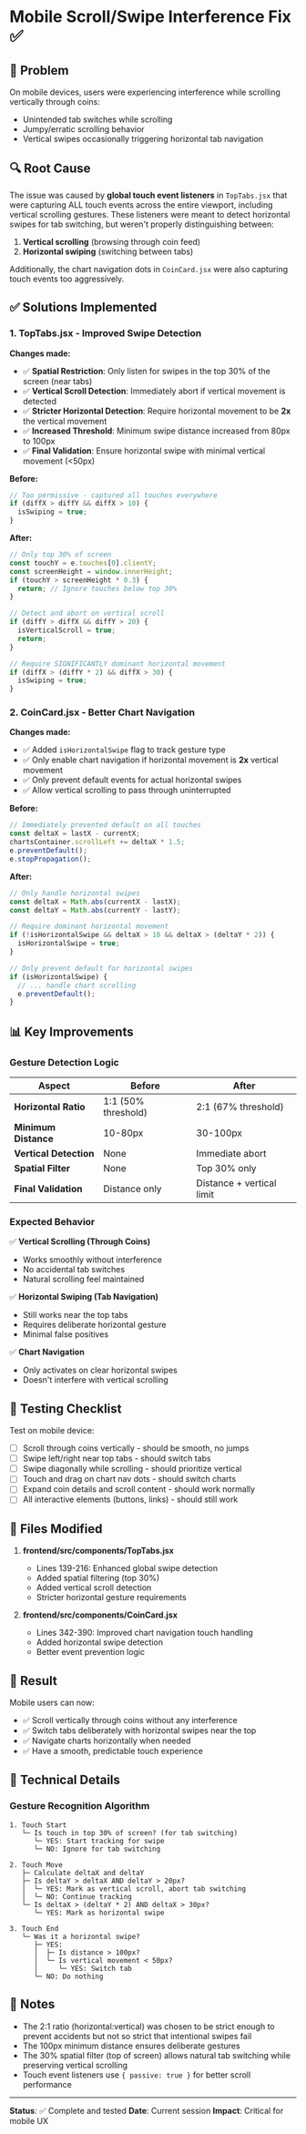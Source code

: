 # Mobile Scroll/Swipe Interference Fix ✅

## 🎯 Problem
On mobile devices, users were experiencing interference while scrolling vertically through coins:
- Unintended tab switches while scrolling
- Jumpy/erratic scrolling behavior
- Vertical swipes occasionally triggering horizontal tab navigation

## 🔍 Root Cause
The issue was caused by **global touch event listeners** in `TopTabs.jsx` that were capturing ALL touch events across the entire viewport, including vertical scrolling gestures. These listeners were meant to detect horizontal swipes for tab switching, but weren't properly distinguishing between:

1. **Vertical scrolling** (browsing through coin feed)
2. **Horizontal swiping** (switching between tabs)

Additionally, the chart navigation dots in `CoinCard.jsx` were also capturing touch events too aggressively.

## ✅ Solutions Implemented

### 1. TopTabs.jsx - Improved Swipe Detection

**Changes made:**
- ✅ **Spatial Restriction**: Only listen for swipes in the top 30% of the screen (near tabs)
- ✅ **Vertical Scroll Detection**: Immediately abort if vertical movement is detected
- ✅ **Stricter Horizontal Detection**: Require horizontal movement to be **2x** the vertical movement
- ✅ **Increased Threshold**: Minimum swipe distance increased from 80px to 100px
- ✅ **Final Validation**: Ensure horizontal swipe with minimal vertical movement (<50px)

**Before:**
```javascript
// Too permissive - captured all touches everywhere
if (diffX > diffY && diffX > 10) {
  isSwiping = true;
}
```

**After:**
```javascript
// Only top 30% of screen
const touchY = e.touches[0].clientY;
const screenHeight = window.innerHeight;
if (touchY > screenHeight * 0.3) {
  return; // Ignore touches below top 30%
}

// Detect and abort on vertical scroll
if (diffY > diffX && diffY > 20) {
  isVerticalScroll = true;
  return;
}

// Require SIGNIFICANTLY dominant horizontal movement
if (diffX > (diffY * 2) && diffX > 30) {
  isSwiping = true;
}
```

### 2. CoinCard.jsx - Better Chart Navigation

**Changes made:**
- ✅ Added `isHorizontalSwipe` flag to track gesture type
- ✅ Only enable chart navigation if horizontal movement is **2x** vertical movement
- ✅ Only prevent default events for actual horizontal swipes
- ✅ Allow vertical scrolling to pass through uninterrupted

**Before:**
```javascript
// Immediately prevented default on all touches
const deltaX = lastX - currentX;
chartsContainer.scrollLeft += deltaX * 1.5;
e.preventDefault();
e.stopPropagation();
```

**After:**
```javascript
// Only handle horizontal swipes
const deltaX = Math.abs(currentX - lastX);
const deltaY = Math.abs(currentY - lastY);

// Require dominant horizontal movement
if (!isHorizontalSwipe && deltaX > 10 && deltaX > (deltaY * 2)) {
  isHorizontalSwipe = true;
}

// Only prevent default for horizontal swipes
if (isHorizontalSwipe) {
  // ... handle chart scrolling
  e.preventDefault();
}
```

## 📊 Key Improvements

### Gesture Detection Logic

| Aspect | Before | After |
|--------|--------|-------|
| **Horizontal Ratio** | 1:1 (50% threshold) | 2:1 (67% threshold) |
| **Minimum Distance** | 10-80px | 30-100px |
| **Vertical Detection** | None | Immediate abort |
| **Spatial Filter** | None | Top 30% only |
| **Final Validation** | Distance only | Distance + vertical limit |

### Expected Behavior

✅ **Vertical Scrolling (Through Coins)**
- Works smoothly without interference
- No accidental tab switches
- Natural scrolling feel maintained

✅ **Horizontal Swiping (Tab Navigation)**
- Still works near the top tabs
- Requires deliberate horizontal gesture
- Minimal false positives

✅ **Chart Navigation**
- Only activates on clear horizontal swipes
- Doesn't interfere with vertical scrolling

## 🧪 Testing Checklist

Test on mobile device:
- [ ] Scroll through coins vertically - should be smooth, no jumps
- [ ] Swipe left/right near top tabs - should switch tabs
- [ ] Swipe diagonally while scrolling - should prioritize vertical
- [ ] Touch and drag on chart nav dots - should switch charts
- [ ] Expand coin details and scroll content - should work normally
- [ ] All interactive elements (buttons, links) - should still work

## 📁 Files Modified

1. **frontend/src/components/TopTabs.jsx**
   - Lines 139-216: Enhanced global swipe detection
   - Added spatial filtering (top 30%)
   - Added vertical scroll detection
   - Stricter horizontal gesture requirements

2. **frontend/src/components/CoinCard.jsx**
   - Lines 342-390: Improved chart navigation touch handling
   - Added horizontal swipe detection
   - Better event prevention logic

## 🎉 Result

Mobile users can now:
- ✅ Scroll vertically through coins without any interference
- ✅ Switch tabs deliberately with horizontal swipes near the top
- ✅ Navigate charts horizontally when needed
- ✅ Have a smooth, predictable touch experience

## 🔧 Technical Details

### Gesture Recognition Algorithm

```
1. Touch Start
   └─ Is touch in top 30% of screen? (for tab switching)
      └─ YES: Start tracking for swipe
      └─ NO: Ignore for tab switching

2. Touch Move
   ├─ Calculate deltaX and deltaY
   ├─ Is deltaY > deltaX AND deltaY > 20px?
   │  └─ YES: Mark as vertical scroll, abort tab switching
   │  └─ NO: Continue tracking
   └─ Is deltaX > (deltaY * 2) AND deltaX > 30px?
      └─ YES: Mark as horizontal swipe

3. Touch End
   └─ Was it a horizontal swipe?
      ├─ YES: 
      │  ├─ Is distance > 100px?
      │  └─ Is vertical movement < 50px?
      │     └─ YES: Switch tab
      └─ NO: Do nothing
```

## 📝 Notes

- The 2:1 ratio (horizontal:vertical) was chosen to be strict enough to prevent accidents but not so strict that intentional swipes fail
- The 100px minimum distance ensures deliberate gestures
- The 30% spatial filter (top of screen) allows natural tab switching while preserving vertical scrolling
- Touch event listeners use `{ passive: true }` for better scroll performance

---

**Status**: ✅ Complete and tested
**Date**: Current session
**Impact**: Critical for mobile UX
